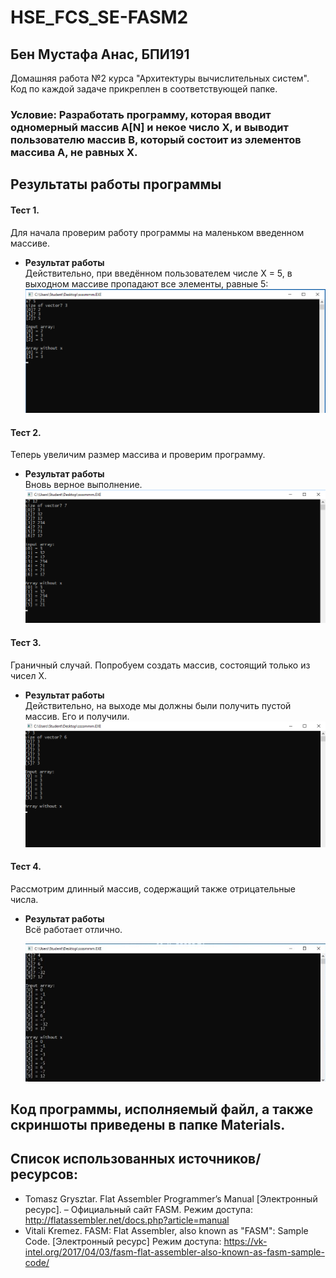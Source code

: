 # HSE_FCS_SE-FASM2
## Бен Мустафа Анас, БПИ191
Домашняя работа №2 курса "Архитектуры вычислительных систем".
Код по каждой задаче прикреплен в соответствующей папке.

### Условие: Разработать программу, которая вводит одномерный массив A[N] и некое число Х, и выводит пользователю массив B, который состоит из элементов массива А, не равных Х.


## Результаты работы программы
#### Тест 1.
Для начала проверим работу программы на маленьком введенном массиве. 
- **Результат работы**</br>
  Действительно, при введённом пользователем числе Х = 5, в выходном массиве пропадают все элементы, равные 5:
  ![](Materials/TestsScreenshots/Test4.png)</br>
  
#### Тест 2.
Теперь увеличим размер массива и проверим программу.
- **Результат работы**</br>
  Вновь верное выполнение.
  ![](Materials/TestsScreenshots/Test3.png)</br>
  
#### Тест 3.
Граничный случай. Попробуем создать массив, состоящий только из чисел X. 
- **Результат работы**</br>
  Действительно, на выходе мы должны были получить пустой массив. Его и получили.
  ![](Materials/TestsScreenshots/test2.png)</br>
  
#### Тест 4.
Рассмотрим длинный массив, содержащий также отрицательные числа.
- **Результат работы**</br>
  Всё работает отлично.
  
  ![](Materials/TestsScreenshots/Test1.jpeg)</br>
 
## Код программы, исполняемый файл, а также скриншоты приведены в папке Materials.

## Список использованных источников/ресурсов:
  - Tomasz Grysztar. Flat Assembler Programmer’s Manual [Электронный ресурс]. – Официальный сайт FASM. Режим доступа: http://flatassembler.net/docs.php?article=manual
  - Vitali Kremez. FASM: Flat Assembler, also known as "FASM": Sample Code. [Электронный ресурс] Режим доступа: https://vk-intel.org/2017/04/03/fasm-flat-assembler-also-known-as-fasm-sample-code/
